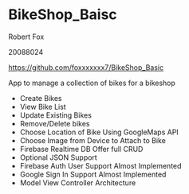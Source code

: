 # BikeShop_Baisc
Robert Fox

20088024

https://github.com/foxxxxxxx7/BikeShop_Basic

 App to manage a collection of bikes for a bikeshop

* Create Bikes
* View Bike List
* Update  Existing Bikes
* Remove/Delete bikes
* Choose Location of Bike Using GoogleMaps API
* Choose Image from Device to Attach to Bike
* Firebase Realtime DB Offer full CRUD
* Optional JSON Support
* Firebase Auth User Support Almost Implemented
* Google Sign In Support Almost Implemented
* Model View Controller Architecture
